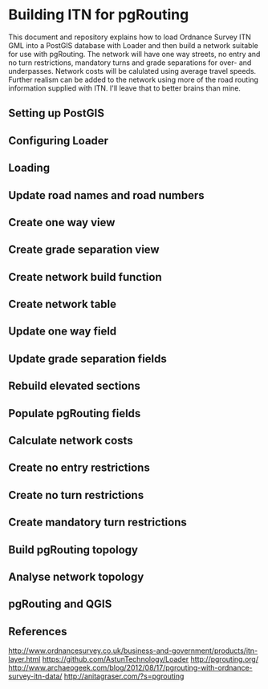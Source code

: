 Building ITN for pgRouting
==========================

This document and repository explains how to load Ordnance Survey ITN GML into a PostGIS database with Loader and then build a network suitable for use with pgRouting.  The network will have one way streets, no entry and no turn restrictions, mandatory turns and grade separations for over- and underpasses.  Network costs will be calulated using average travel speeds.  Further realism can be added to the network using more of the road routing information supplied with ITN.  I'll leave that to better brains than mine.

Setting up PostGIS
------------------

Configuring Loader
------------------

Loading
-------

Update road names and road numbers
----------------------------------

Create one way view
-------------------

Create grade separation view
----------------------------

Create network build function
-----------------------------

Create network table
--------------------

Update one way field
--------------------

Update grade separation fields
------------------------------

Rebuild elevated sections
-------------------------

Populate pgRouting fields
-------------------------

Calculate network costs
-----------------------

Create no entry restrictions
----------------------------

Create no turn restrictions
---------------------------

Create mandatory turn restrictions
----------------------------------

Build pgRouting topology
------------------------

Analyse network topology
------------------------

pgRouting and QGIS
------------------

References
----------
http://www.ordnancesurvey.co.uk/business-and-government/products/itn-layer.html
https://github.com/AstunTechnology/Loader
http://pgrouting.org/
http://www.archaeogeek.com/blog/2012/08/17/pgrouting-with-ordnance-survey-itn-data/
http://anitagraser.com/?s=pgrouting
